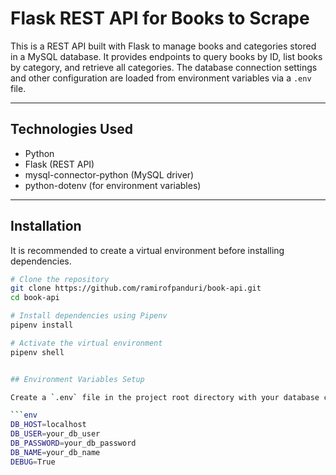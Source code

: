 # Flask REST API for Books to Scrape

This is a REST API built with Flask to manage books and categories stored in a MySQL database. It provides endpoints to query books by ID, list books by category, and retrieve all categories. The database connection settings and other configuration are loaded from environment variables via a `.env` file.

---

## Technologies Used

- Python  
- Flask (REST API)  
- mysql-connector-python (MySQL driver)  
- python-dotenv (for environment variables)  

---

## Installation

It is recommended to create a virtual environment before installing dependencies.

```bash
# Clone the repository
git clone https://github.com/ramirofpanduri/book-api.git
cd book-api

# Install dependencies using Pipenv
pipenv install

# Activate the virtual environment
pipenv shell


## Environment Variables Setup

Create a `.env` file in the project root directory with your database credentials and other settings:

```env
DB_HOST=localhost
DB_USER=your_db_user
DB_PASSWORD=your_db_password
DB_NAME=your_db_name
DEBUG=True
